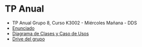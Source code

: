 # TP Anual
- TP Anual Grupo 8, Curso K3002 - Miércoles Mañana - DDS
- [Enunciado](https://drive.google.com/file/d/1J9pDAq8RihO9yQLbe_qc6Zh9uiPH-TpF/view)
- [Diagrama de Clases y Caso de Usos](https://app.diagrams.net/#G1cPuI6meBNtr9A6qbFEBYlH9FELENpo4s)
- [Drive del grupo](https://drive.google.com/drive/folders/1keCfn6GdY7el2ePluSUG2pU453ba8G-9)

